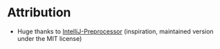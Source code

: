 # Attribution

- Huge thanks to [IntelliJ-Preprocessor](https://github.com/FalseHonesty/intellij-preprocessor)
  (inspiration, maintained version under the MIT license)